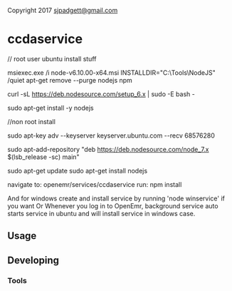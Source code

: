 Copyright 2017 sjpadgett@gmail.com

# ccdaservice
// root user ubuntu install stuff

msiexec.exe /i node-v6.10.00-x64.msi INSTALLDIR="C:\Tools\NodeJS" /quiet
apt-get remove --purge nodejs npm

curl -sL https://deb.nodesource.com/setup_6.x | sudo -E bash -

sudo apt-get install -y nodejs

//non root install 

sudo apt-key adv --keyserver keyserver.ubuntu.com --recv 68576280 

sudo apt-add-repository "deb https://deb.nodesource.com/node_7.x $(lsb_release -sc) main"

sudo apt-get update sudo apt-get install nodejs

navigate to: openemr/services/ccdaservice
run: npm install

And for windows create and install service by running 'node winservice' if you want
 Or
Whenever you log in to OpenEmr, background service auto starts service in ubuntu and will install service in windows case.

## Usage



## Developing



### Tools
